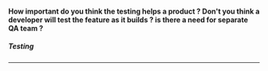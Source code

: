 #### How important do you think the testing helps a product ? Don't you think a developer will test the feature as it builds ? is there a need for separate QA team ?

##### Testing

---
